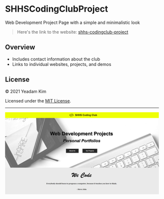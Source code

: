 # SHHSCodingClubProject

Web Development Project Page with a simple and minimalistic look

> Here's the link to the website: <a href="https://yeadamk.github.io/shhs-codingclub-project/" target="blank">shhs-codingclub-project</a>

## Overview

* Includes contact information about the club
* Links to individual websites, projects, and demos

## License

© 2021 Yeadam Kim

Licensed under the [MIT License](LICENSE).

---

![screenshot](/images/screenshot.png)
